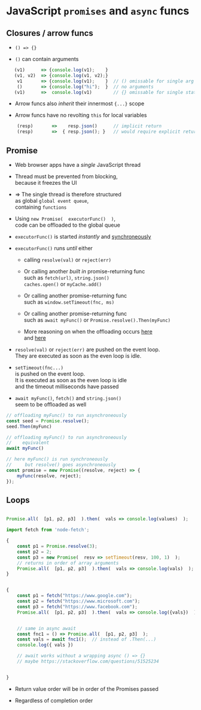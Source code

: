 # JavaScript `promises` and `async` funcs

## Closures / arrow funcs

* `() => {}`

* `()` can contain arguments  

```JavaScript
   (v1)      => {console.log(v1);    }  
   (v1, v2)  => {console.log(v1, v2);}  
    v1       => {console.log(v1);    }  // () omissable for single arg
    ()       => {console.log("hi");  }  // no arguments
   (v1)      =>  console.log(v1)        // {} omissable for single statement
```

* Arrow funcs also _inherit_ their innermost `{...}` scope

* Arrow funcs have no revolting `this` for local variables

```JavaScript  
    (resp)       =>    resp.json()      // implicit return
    (resp)       =>  { resp.json(); }   // would require explicit return
```

## Promise

* Web browser apps have a _single_ JavaScript thread

* Thread must be prevented from blocking,  
  because it freezes the UI

* => The single thread is therefore structured  
  as global `global event queue`,  
  containing `functions`

* Using `new Promise(  executorFunc()  )`,  
  code can be offloaded to the global queue

* `executorFunc()` is started _instantly_  and [synchroneously](https://www.bennadel.com/blog/3296-the-es6-promise-constructor-and-its-executor-function-are-invoked-synchronously.htm)  

* `executorFunc()` runs _until_ either
  
  * calling `resolve(val)` or `reject(err)`

  * Or calling another _built in_ promise-returning func  
    such as `fetch(url)`, `string.json()`  
    `caches.open()` or  `myCache.add()`

  * Or calling another promise-returning func  
    such as `window.setTimeout(fnc, ms)`

  * Or calling another promise-returning func  
    such as `await myFunc()` or `Promise.resolve().Then(myFunc)`

  * More reasoning on when the offloading occurs [here](https://stackoverflow.com/questions/68785712)  
  and [here](https://stackoverflow.com/questions/55676922/)

* `resolve(val)` or `reject(err)`
  are pushed on the event loop.  
  They are executed as soon as the even loop is idle.

* `setTimeout(fnc...)`  
  is pushed on the event loop.  
  It is executed as soon as the even loop is idle  
  and the timeout milliseconds have passed

* `await myFunc()`, `fetch()` and `string.json()`  
   seem to be offloaded as well

```JavaScript
// offloading myFunc() to run asynchroneously
const seed = Promise.resolve();
seed.Then(myFunc)

// offloading myFunc() to run asynchroneously
//    equivalent
await myFunc()

// here myFunc() is run synchroneously
//     but resolve() goes asynchroneously
const promise = new Promise((resolve, reject) => {
    myFunc(resolve, reject);
});

```

## Loops

```JavaScript

Promise.all(  [p1, p2, p3]  ).then(  vals => console.log(values)  );

import fetch from 'node-fetch';

{
    const p1 = Promise.resolve(3);
    const p2 = 2;
    const p3 = new Promise(  resv => setTimeout(resv, 100, 1)  );
    // returns in order of array arguments
    Promise.all(  [p1, p2, p3]  ).then(  vals => console.log(vals)  );
}


{
    const p1 = fetch("https://www.google.com");
    const p2 = fetch("https://www.microsoft.com");
    const p3 = fetch("https://www.facebook.com");
    Promise.all(  [p1, p2, p3]  ).then(  vals => console.log({vals})  );


    // same in async await
    const fnc1 = () => Promise.all(  [p1, p2, p3]  );
    const vals = await fnc1();  // instead of .Then(...)
    console.log({ vals })

    // await works without a wrapping async () => {}
    // maybe https://stackoverflow.com/questions/51525234


}

```

* Return value order will be in order of the Promises passed

* Regardless of completion order
